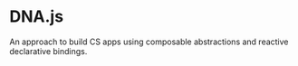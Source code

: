 DNA.js
======

An approach to build CS apps using composable abstractions and reactive declarative bindings.
